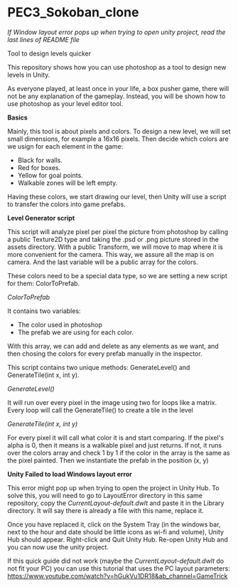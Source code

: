 # PEC3_Sokoban_clone
_If Window layout error pops up when trying to open unity project, read the last lines of README file_

Tool to design levels quicker

This repository shows how you can use photoshop as a tool to design new levels in Unity.

As everyone played, at least once in your life, a box pusher game, there will not be any explanation of the gameplay. Instead, you will be shown how to use photoshop as your level editor tool.

**Basics**

Mainly, this tool is about pixels and colors. To design a new level, we will set small dimensions, for example a 16x16 pixels. Then decide which colors are we usign for each element in the game:
- Black for walls.
- Red for boxes.
- Yellow for goal points.
- Walkable zones will be left empty.

Having these colors, we start drawing our level, then Unity will use a script to transfer the colors into game prefabs.

**Level Generator script**

This script will analyze pixel per pixel the picture from photoshop by calling a public Texture2D type and taking the .psd or .png picture stored in the assets directory.
With a public Transform, we will move to map where it is more convenient for the camera. This way, we assure all the map is on camera. And the last variable will be a public array for the colors.

These colors need to be a special data type, so we are setting a new script for them: ColorToPrefab.

_ColorToPrefab_

It contains two variables:
- The color used in photoshop
- The prefab we are using for each color.

With this array, we can add and delete as any elements as we want, and then chosing the colors for every prefab manually in the inspector.

This script contains two unique methods: GenerateLevel() and GenerateTile(int x, int y).

_GenerateLevel()_

It will run over every pixel in the image using two for loops like a matrix. Every loop will call the GenerateTile() to create a tile in the level

_GenerateTile(int x, int y)_

For every pixel it will call what color it is and start comparing. If the pixel's alpha is 0, then it means is a walkable pixel and just returns. If not, it runs over the colors array and check 1 by 1 if the color in the array is the same as the pixel painted. Then we instantiate the prefab in the position (x, y)

**Unity Failed to load Windows layout error**

This error might pop up when trying to open the project in Unity Hub. To solve this, you will need to go to LayoutError directory in this same repository, copy the _CurrentLayout-default.dwlt_ and paste it in the Library directory. It will say there is already a file with this name, replace it.

Once you have replaced it, click on the System Tray (in the windows bar, next to the hour and date should be little icons as wi-fi and volume), Unity Hub should appear. Right-click and Quit Unity Hub. Re-open Unity Hub and you can now use the unity project.

If this quick guide did not work (maybe the _CurrentLayout-default.dwlt_ do not fit your PC) you can use this tutorial that uses the PC layout parameters: https://www.youtube.com/watch?v=hGukVu1DR18&ab_channel=GameTrick
